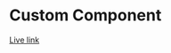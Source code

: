 # Custom Component
[Live link](https://deploy-preview-2--transcendent-starburst-7f6d89.netlify.app/)
